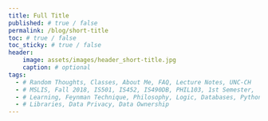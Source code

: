 ```yaml
---
title: Full Title
published: # true / false
permalink: /blog/short-title
toc: # true / false
toc_sticky: # true / false
header:
    image: assets/images/header_short-title.jpg
    caption: # optional
tags:
  - # Random Thoughts, Classes, About Me, FAQ, Lecture Notes, UNC-CH
  - # MSLIS, Fall 2018, IS501, IS452, IS490DB, PHIL103, 1st Semester,
  - # Learning, Feynman Technique, Philosophy, Logic, Databases, Python
  - # Libraries, Data Privacy, Data Ownership
---
```

